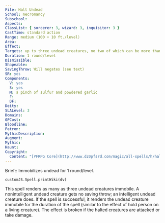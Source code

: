 ```yaml
---
File: Halt Undead
School: necromancy
Subschool: 
Aspects: 
ClassList: { sorcerer: 3, wizard: 3, inquisitor: 3 }
CastTime: standard action
Range: medium (100 + 10 ft./level)
Area: 
Effect: 
Targets: up to three undead creatures, no two of which can be more than 30 ft. apart
Duration: 1 round/level
Dismissible: 
Shapeable: 
SavingThrow: Will negates (see text)
SR: yes
Components:
  V: yes
  S: yes
  M: a pinch of sulfur and powdered garlic
  F: 
  DF: 
Deity: 
SLALevel: 3
Domains: 
GPCost: 
Bloodline: 
Patron: 
MythicDescription: 
Augment: 
Mythic: 
Haunt: 
Copyright:
  Content: "[PFRPG Core](http://www.d20pfsrd.com/magic/all-spells/h/halt-undead)"
---
```

Brief:: Immobilizes undead for 1 round/level.

```dataviewjs
customJS.Spell.printWiki(dv)
```

This spell renders as many as three undead creatures immobile. A nonintelligent undead creature gets no saving throw; an intelligent undead creature does. If the spell is successful, it renders the undead creature immobile for the duration of the spell (similar to the effect of hold person on a living creature). The effect is broken if the halted creatures are attacked or take damage.
